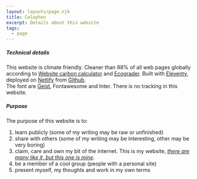 ```yaml
---
layout: layouts/page.njk
title: Colophon
excerpt: Details about this website
tags:
  - page
---
```



<h5>Technical details</h5>

This website is climate friendly. 
Cleaner than 98% of all web pages globally according to [Website carbon calculator](https://www.websitecarbon.com/website/carlosrodrigo-com/) and [Ecograder](https://ecograder.com/report/ui51eop7QVAu1piHLdKCnYav).
Built with [Eleventy](https://eleventy.com), deployed on [Netlify](https://netlify.com) from [Github](https://github.com).    
The font are [Geist](https://fonts.google.com/specimen/Geist), Fontawesome and Inter. 
There is no tracking in this website.

<h5>Purpose</h5>

The purpose of this website is to:   
1. learn publicly (some of my writing may be raw or unfinished)
2. share with others (some of my writing may be interesting, other may be very boring)
3. claim, care and own my bit of the internet. This is my website, [*there are many like it, but this one is mine*](https://en.wikipedia.org/wiki/Rifleman%27s_Creed).
4. be a member of a cool group (people with a personal site)
5. present myself, my thoughts and work in my own terms